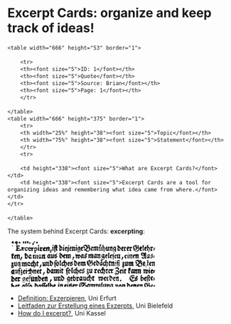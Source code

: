 # Excerpt Cards: organize and keep track of ideas!

    <table width="666" height="53" border="1">
        
        <tr>
        <th><font size="5">ID: 1</font></th>
        <th><font size="5">Quote</font></th>
        <th><font size="5">Source: Brian</font></th>
        <th><font size="5">Page: 1</font></th>
        </tr>
        
    </table>
    <table width="666" height="375" border="1">
        <tr>
        <th width="25%" height="38"><font size="5">Topic</font></th>
        <th width="75%" height="38"><font size="5">Statement</font></th>
        </tr>
        <tr>
            
        <td height="338"><font size="5">What are Excerpt Cards?</font></td>
        <td height="338"><font size="5">Excerpt Cards are a tool for organizing ideas and remembering what idea came from where.</font></td>
    </tr>
        
    </table>

The system behind Excerpt Cards: **excerpting**:

[![](exzerpiren.jpg)][1]

- [Definition: Exzerpieren](https://www.uni-erfurt.de/seminarfach/kurs/9/#c67025), Uni Erfurt
- [Leitfaden zur Erstellung eines Exzerpts](https://www.uni-bielefeld.de/erziehungswissenschaft//scs/pdf/leitfaeden/studierende/exzerpt.pdf), Uni Bielefeld
- [How do I excerpt?](https://www.uni-kassel.de/uni/index.php?eID=dumpFile&t=f&f=907&token=57252036805e1227831a802f377dde1c13925dbc), Uni Kassel
<!-- - [Exzerpieren](https://www.europa-uni.de/de/struktur/zsfl/institutionen/schreibzentrum/angebote/lehrende/materialien/Exzerpieren.pdf), Europa-Uni Frankfurt (Oder)
- [Leitfaden: Ein Exzerpt erstllen](https://mentoren.philol.uni-leipzig.de/fileadmin/mentoren.philol.uni-leipzig.de/uploads/dokumente/Leitfaden_Exzerpt_01.pdf), Uni Leipzig -->

[1]:https://www.uni-erfurt.de/seminarfach/kurs/9/#c67025